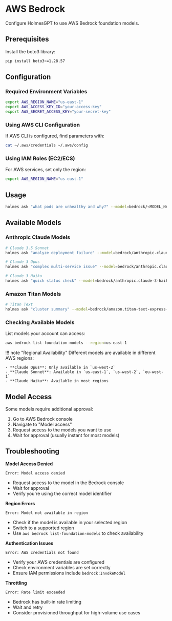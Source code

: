 # AWS Bedrock

Configure HolmesGPT to use AWS Bedrock foundation models.

## Prerequisites

Install the boto3 library:

```bash
pip install boto3>=1.28.57
```

## Configuration

### Required Environment Variables

```bash
export AWS_REGION_NAME="us-east-1"
export AWS_ACCESS_KEY_ID="your-access-key"
export AWS_SECRET_ACCESS_KEY="your-secret-key"
```

### Using AWS CLI Configuration

If AWS CLI is configured, find parameters with:

```bash
cat ~/.aws/credentials ~/.aws/config
```

### Using IAM Roles (EC2/ECS)

For AWS services, set only the region:

```bash
export AWS_REGION_NAME="us-east-1"
```

## Usage

```bash
holmes ask "what pods are unhealthy and why?" --model=bedrock/<MODEL_NAME>
```

## Available Models

### Anthropic Claude Models

```bash
# Claude 3.5 Sonnet
holmes ask "analyze deployment failure" --model=bedrock/anthropic.claude-3-5-sonnet-20240620-v1:0

# Claude 3 Opus
holmes ask "complex multi-service issue" --model=bedrock/anthropic.claude-3-opus-20240229-v1:0

# Claude 3 Haiku
holmes ask "quick status check" --model=bedrock/anthropic.claude-3-haiku-20240307-v1:0
```

### Amazon Titan Models

```bash
# Titan Text
holmes ask "cluster summary" --model=bedrock/amazon.titan-text-express-v1
```

### Checking Available Models

List models your account can access:

```bash
aws bedrock list-foundation-models --region=us-east-1
```

!!! note "Regional Availability"
    Different models are available in different AWS regions:

    - **Claude Opus**: Only available in `us-west-2`
    - **Claude Sonnet**: Available in `us-east-1`, `us-west-2`, `eu-west-1`
    - **Claude Haiku**: Available in most regions

## Model Access

Some models require additional approval:

1. Go to AWS Bedrock console
2. Navigate to "Model access"
3. Request access to the models you want to use
4. Wait for approval (usually instant for most models)

## Troubleshooting

**Model Access Denied**
```
Error: Model access denied
```
- Request access to the model in the Bedrock console
- Wait for approval
- Verify you're using the correct model identifier

**Region Errors**
```
Error: Model not available in region
```
- Check if the model is available in your selected region
- Switch to a supported region
- Use `aws bedrock list-foundation-models` to check availability

**Authentication Issues**
```
Error: AWS credentials not found
```
- Verify your AWS credentials are configured
- Check environment variables are set correctly
- Ensure IAM permissions include `bedrock:InvokeModel`

**Throttling**
```
Error: Rate limit exceeded
```
- Bedrock has built-in rate limiting
- Wait and retry
- Consider provisioned throughput for high-volume use cases
